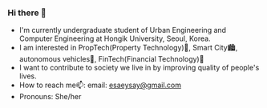 ### Hi there 👋

- I'm currently undergraduate student of Urban Engineering and Computer Engineering at Hongik University, Seoul, Korea.
- I am interested in PropTech(Property Technology)🏡, Smart City🏙️, autonomous vehicles🚗, FinTech(Financial Technology)💸
- I want to contribute to society we live in by improving quality of people's lives.
- How to reach me📫: email: esaeysay@gmail.com  
- Pronouns: She/her

<!--
**saeyaneom/saeyaneom** is a ✨ _special_ ✨ repository because its `README.md` (this file) appears on your GitHub profile.

Here are some ideas to get you started:

- 🔭 I’m currently working on ...
- 🌱 I’m currently learning ...
- 👯 I’m looking to collaborate on ...
- 🤔 I’m looking for help with ...
- 💬 Ask me about ...
- 📫 How to reach me: ...
- 😄 Pronouns: ...
- ⚡ Fun fact: ...
-->
